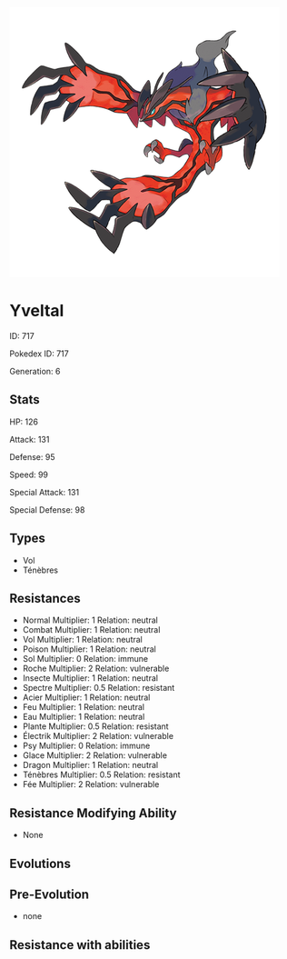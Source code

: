 ![](https://raw.githubusercontent.com/PokeAPI/sprites/master/sprites/pokemon/other/official-artwork/717.png)

# Yveltal
ID: 717

Pokedex ID: 717

Generation: 6

## Stats

HP: 126

Attack: 131

Defense: 95

Speed: 99

Special Attack: 131

Special Defense: 98

## Types

- Vol
- Ténèbres
## Resistances

- Normal Multiplier: 1 Relation: neutral
- Combat Multiplier: 1 Relation: neutral
- Vol Multiplier: 1 Relation: neutral
- Poison Multiplier: 1 Relation: neutral
- Sol Multiplier: 0 Relation: immune
- Roche Multiplier: 2 Relation: vulnerable
- Insecte Multiplier: 1 Relation: neutral
- Spectre Multiplier: 0.5 Relation: resistant
- Acier Multiplier: 1 Relation: neutral
- Feu Multiplier: 1 Relation: neutral
- Eau Multiplier: 1 Relation: neutral
- Plante Multiplier: 0.5 Relation: resistant
- Électrik Multiplier: 2 Relation: vulnerable
- Psy Multiplier: 0 Relation: immune
- Glace Multiplier: 2 Relation: vulnerable
- Dragon Multiplier: 1 Relation: neutral
- Ténèbres Multiplier: 0.5 Relation: resistant
- Fée Multiplier: 2 Relation: vulnerable
## Resistance Modifying Ability

- None

## Evolutions

## Pre-Evolution

- none

## Resistance with abilities
